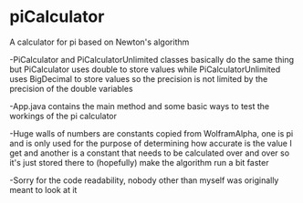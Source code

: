 # piCalculator
A calculator for pi based on Newton's algorithm

-PiCalculator and PiCalculatorUnlimited classes basically do the same thing but PiCalculator uses double to store values while PiCalculatorUnlimited uses BigDecimal to store values so the precision is not limited by the precision of the double variables

-App.java contains the main method and some basic ways to test the workings of the pi calculator

-Huge walls of numbers are constants copied from WolframAlpha, one is pi and is only used for the purpose of determining how accurate is the value I get and another is a constant that needs to be calculated over and over so it's just stored there to (hopefully) make the algorithm run a bit faster

-Sorry for the code readability, nobody other than myself was originally meant to look at it
